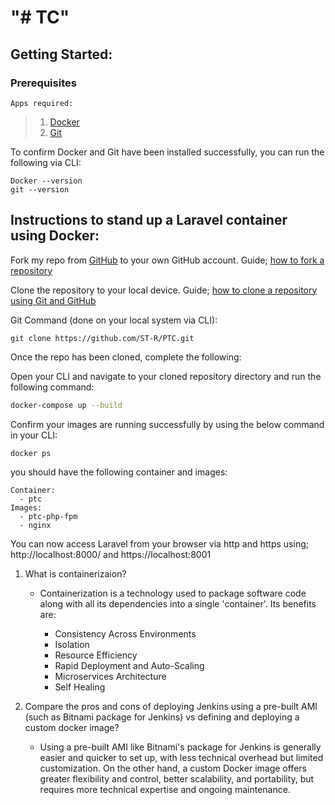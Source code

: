 # "# TC" 

## Getting Started:

### Prerequisites

    Apps required:
    

>  1. [Docker](https://www.docker.com/products/docker-desktop/)
>  2. [Git](https://git-scm.com/download/)

To confirm Docker and Git have been installed successfully, you can run the following via CLI:

```
Docker --version
git --version
```


## Instructions to stand up a Laravel container using Docker:

Fork my repo from [GitHub](https://github.com/ST-R/PTC) to your own GitHub account. Guide; [how to fork a repository](https://docs.github.com/en/pull-requests/collaborating-with-pull-requests/working-with-forks/fork-a-repo)

Clone the repository to your local device. Guide; [how to clone a repository using Git and GitHub](https://docs.github.com/en/repositories/creating-and-managing-repositories/cloning-a-repository)

Git Command (done on your local system via CLI):
```
git clone https://github.com/ST-R/PTC.git
```
Once the repo has been cloned, complete the following:

Open your CLI and navigate to your cloned repository directory and run the following command:

```bash
docker-compose up --build 
```

Confirm your images are running successfully by using the below command in your CLI:

```
docker ps
```

you should have the following container and images:

 ```
 Container: 
   - ptc
Images:
   - ptc-php-fpm
   - nginx
```
You can now access Laravel from your browser via http and https using; http://localhost:8000/ and https://localhost:8001 

1. What is containerizaion?

   - Containerization is a technology used to package software code along with all its dependencies into a single 'container'. Its benefits are:

      - Consistency Across Environments
      - Isolation
      - Resource Efficiency
      - Rapid Deployment and Auto-Scaling
      - Microservices Architecture
      - Self Healing

2. Compare the pros and cons of deploying Jenkins using a pre-built AMI (such as 
Bitnami package for Jenkins) vs defining and deploying a custom docker image?

   - Using a pre-built AMI like Bitnami's package for Jenkins is generally easier and quicker to set up, with less technical overhead but limited customization. On the other hand, a custom Docker image offers greater flexibility and control, better scalability, and portability, but requires more technical expertise and ongoing maintenance.